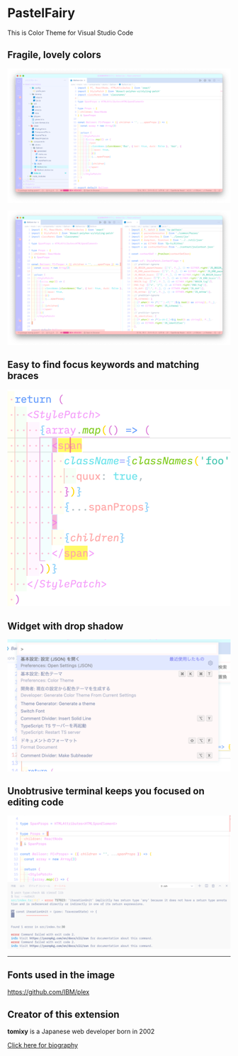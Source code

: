 # PastelFairy

This is Color Theme for Visual Studio Code

## Fragile, lovely colors

![Fragile, lovely colors](https://github.com/tetracalibers/PastelFairy/raw/publish/img/code.png)

![Beautiful borders of the split editor](https://github.com/tetracalibers/PastelFairy/raw/publish/img/split.png)

## Easy to find focus keywords and matching braces

![Easy to find focus keywords and matching braces](https://github.com/tetracalibers/PastelFairy/raw/publish/img/match.png)

## Widget with drop shadow

![Widget with drop shadow](https://github.com/tetracalibers/PastelFairy/raw/publish/img/widget_re.png)

## Unobtrusive terminal keeps you focused on editing code

![Unobtrusive terminal keeps you focused on editing code](https://github.com/tetracalibers/PastelFairy/raw/publish/img/terminal.png)

---

## Fonts used in the image

https://github.com/IBM/plex

## Creator of this extension

**tomixy** is a Japanese web developer born in 2002

[Click here for biography](https://tetracalibers.notion.site/tetracalibers/React-polyhexUI-30b94fb9fc054d4da667539ef35f42c6#bc6da2aa652745ecb834ca5d33e0fd90)

